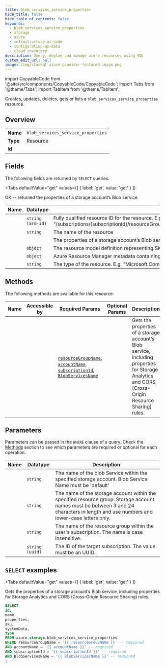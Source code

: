 ```yaml
--- 
title: blob_services_service_properties
hide_title: false
hide_table_of_contents: false
keywords:
  - blob_services_service_properties
  - storage
  - azure
  - infrastructure-as-code
  - configuration-as-data
  - cloud inventory
description: Query, deploy and manage azure resources using SQL
custom_edit_url: null
image: /img/stackql-azure-provider-featured-image.png
---
```


import CopyableCode from '@site/src/components/CopyableCode/CopyableCode';
import Tabs from '@theme/Tabs';
import TabItem from '@theme/TabItem';

Creates, updates, deletes, gets or lists a <code>blob_services_service_properties</code> resource.

## Overview
<table><tbody>
<tr><td><b>Name</b></td><td><code>blob_services_service_properties</code></td></tr>
<tr><td><b>Type</b></td><td>Resource</td></tr>
<tr><td><b>Id</b></td><td><CopyableCode code="azure.storage.blob_services_service_properties" /></td></tr>
</tbody></table>

## Fields

The following fields are returned by `SELECT` queries:

<Tabs
    defaultValue="get"
    values={[
        { label: 'get', value: 'get' }
    ]}
>
<TabItem value="get">

OK -- returned the properties of a storage account’s Blob service.

<table>
<thead>
    <tr>
    <th>Name</th>
    <th>Datatype</th>
    <th>Description</th>
    </tr>
</thead>
<tbody>
<tr>
    <td><CopyableCode code="id" /></td>
    <td><code>string (arm-id)</code></td>
    <td>Fully qualified resource ID for the resource. E.g. "/subscriptions/&#123;subscriptionId&#125;/resourceGroups/&#123;resourceGroupName&#125;/providers/&#123;resourceProviderNamespace&#125;/&#123;resourceType&#125;/&#123;resourceName&#125;"</td>
</tr>
<tr>
    <td><CopyableCode code="name" /></td>
    <td><code>string</code></td>
    <td>The name of the resource</td>
</tr>
<tr>
    <td><CopyableCode code="properties" /></td>
    <td><code></code></td>
    <td>The properties of a storage account’s Blob service. (x-ms-client-name: BlobServiceProperties)</td>
</tr>
<tr>
    <td><CopyableCode code="sku" /></td>
    <td><code>object</code></td>
    <td>The resource model definition representing SKU</td>
</tr>
<tr>
    <td><CopyableCode code="systemData" /></td>
    <td><code>object</code></td>
    <td>Azure Resource Manager metadata containing createdBy and modifiedBy information.</td>
</tr>
<tr>
    <td><CopyableCode code="type" /></td>
    <td><code>string</code></td>
    <td>The type of the resource. E.g. "Microsoft.Compute/virtualMachines" or "Microsoft.Storage/storageAccounts"</td>
</tr>
</tbody>
</table>
</TabItem>
</Tabs>

## Methods

The following methods are available for this resource:

<table>
<thead>
    <tr>
    <th>Name</th>
    <th>Accessible by</th>
    <th>Required Params</th>
    <th>Optional Params</th>
    <th>Description</th>
    </tr>
</thead>
<tbody>
<tr>
    <td><a href="#get"><CopyableCode code="get" /></a></td>
    <td><CopyableCode code="select" /></td>
    <td><a href="#parameter-resourceGroupName"><code>resourceGroupName</code></a>, <a href="#parameter-accountName"><code>accountName</code></a>, <a href="#parameter-subscriptionId"><code>subscriptionId</code></a>, <a href="#parameter-BlobServicesName"><code>BlobServicesName</code></a></td>
    <td></td>
    <td>Gets the properties of a storage account’s Blob service, including properties for Storage Analytics and CORS (Cross-Origin Resource Sharing) rules.</td>
</tr>
</tbody>
</table>

## Parameters

Parameters can be passed in the `WHERE` clause of a query. Check the [Methods](#methods) section to see which parameters are required or optional for each operation.

<table>
<thead>
    <tr>
    <th>Name</th>
    <th>Datatype</th>
    <th>Description</th>
    </tr>
</thead>
<tbody>
<tr id="parameter-BlobServicesName">
    <td><CopyableCode code="BlobServicesName" /></td>
    <td><code>string</code></td>
    <td>The name of the blob Service within the specified storage account. Blob Service Name must be 'default'</td>
</tr>
<tr id="parameter-accountName">
    <td><CopyableCode code="accountName" /></td>
    <td><code>string</code></td>
    <td>The name of the storage account within the specified resource group. Storage account names must be between 3 and 24 characters in length and use numbers and lower-case letters only.</td>
</tr>
<tr id="parameter-resourceGroupName">
    <td><CopyableCode code="resourceGroupName" /></td>
    <td><code>string</code></td>
    <td>The name of the resource group within the user's subscription. The name is case insensitive.</td>
</tr>
<tr id="parameter-subscriptionId">
    <td><CopyableCode code="subscriptionId" /></td>
    <td><code>string (uuid)</code></td>
    <td>The ID of the target subscription. The value must be an UUID.</td>
</tr>
</tbody>
</table>

## `SELECT` examples

<Tabs
    defaultValue="get"
    values={[
        { label: 'get', value: 'get' }
    ]}
>
<TabItem value="get">

Gets the properties of a storage account’s Blob service, including properties for Storage Analytics and CORS (Cross-Origin Resource Sharing) rules.

```sql
SELECT
id,
name,
properties,
sku,
systemData,
type
FROM azure.storage.blob_services_service_properties
WHERE resourceGroupName = '{{ resourceGroupName }}' -- required
AND accountName = '{{ accountName }}' -- required
AND subscriptionId = '{{ subscriptionId }}' -- required
AND BlobServicesName = '{{ BlobServicesName }}' -- required
;
```
</TabItem>
</Tabs>
